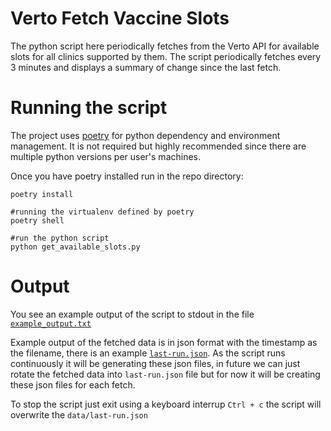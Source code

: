 # Verto Fetch Vaccine Slots

The python script here periodically fetches from the Verto API for available slots for all clinics supported by them.
The script periodically fetches every 3 minutes and displays a summary of change since the last fetch.

# Running the script

The project uses [poetry](https://python-poetry.org/docs/) for python dependency and environment management.
It is not required but highly recommended since there are multiple python versions per user's machines.

Once you have poetry installed run in the repo directory:
```shell
poetry install

#running the virtualenv defined by poetry
poetry shell

#run the python script
python get_available_slots.py

```

# Output

You see an example output of the script to stdout in the file [`example_output.txt`](example_output.txt)

Example output of the fetched data is in json format with the timestamp as the filename, there is an example [`last-run.json`](last-run.json).
As the script runs continuously it will be generating these json files, in future we can just rotate the fetched data into `last-run.json` file but for now it will be creating these json files for each fetch.

To stop the script just exit using a keyboard interrup `Ctrl + c` the script will overwrite the `data/last-run.json`
